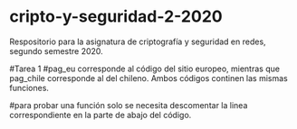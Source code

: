 # cripto-y-seguridad-2-2020
Respositorio para la asignatura de criptografía y seguridad en redes, segundo semestre 2020. 

#Tarea 1
#pag_eu corresponde al código del sitio europeo, mientras que pag_chile corresponde al del chileno. Ambos códigos continen las mismas funciones.

#para probar una función solo se necesita descomentar la linea correspondiente en la parte de abajo del código.


